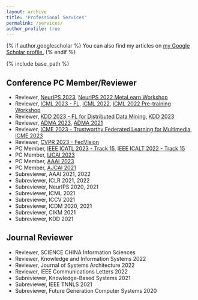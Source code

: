```yaml
---
layout: archive
title: "Professional Services"
permalink: /services/
author_profile: true
---
```


{% if author.googlescholar %}
  You can also find my articles on <u><a href="{{author.googlescholar}}">my Google Scholar profile</a>.</u>
{% endif %}

{% include base_path %}

<!-- {% for post in site.publications reversed %}
  {% include archive-single.html %}
{% endfor %} -->

Conference PC Member/Reviewer
----
* Reviewer, [NeurIPS 2023](https://neurips.cc/Conferences/2023), [NeurIPS 2022 MetaLearn Workshop](https://meta-learn.github.io/2022/)
* Reviewer, [ICML 2023 - FL](https://fl-icml2023.github.io/), [ICML 2022](https://icml.cc/Conferences/2022), [ICML 2022 Pre-training Workshop](https://pretraining.github.io/)
* Reviewer, [KDD 2023 - FL for Distributed Data Mining](https://fl4data-mining.github.io/), [KDD 2023](https://kdd.org/kdd2023/)
* Reviewer, [ADMA 2023](https://adma2023.uqcloud.net/), [ADMA 2021](https://adma2021.net/)
* Reviewer, [ICME 2023 - Trustworthy Federated Learning for Multimedia](https://www.2023.ieeeicme.org/special-sessions.php), [ICME 2023](https://www.2023.ieeeicme.org/)
* Reviewer, [CVPR 2023 - FedVision](https://fedvision.github.io/fedvision-workshop/)
* PC Member, [IEEE ICATL 2023 - Track 15](https://tc.computer.org/tclt/icalt-2023-track-15-ioese/), [IEEE ICALT 2022 - Track 15](https://tc.computer.org/tclt/icalt-2022-track-15-ioese/)
* PC Member, [IJCAI 2023](https://ijcai-23.org/)
* PC Member, [AAAI 2023](https://aaai.org/Conferences/AAAI-23/)
* PC Member, [AJCAI 2021](http://ajcai2021.net/)
* Subreviewer, AAAI 2021, 2022 
* Subreviewer, ICLR 2021, 2022 
* Subreviewer, NeurIPS 2020, 2021
* Subreviewer, ICML 2021
* Subreviewer, ICCV 2021
* Subreviewer, ICDM 2020, 2021
* Subreviewer, CIKM 2021
* Subreviewer, KDD 2021

Journal Reviewer
----
* Reviewer, SCIENCE CHINA Information Sciences
* Reviewer, Knowledge and Information Systems 2022
* Reviewer, Journal of Systems Architecture 2022
* Reviewer, IEEE Communications Letters 2022
* Subreviewer, Knowledge-Based Systems 2021
* Subreviewer, IEEE TNNLS 2021
* Subreviewer, Future Generation Computer Systems 2020
